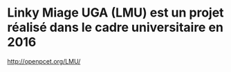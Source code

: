 Linky Miage UGA (LMU) est un projet réalisé dans le cadre universitaire en 2016
==============

http://openpcet.org/LMU/
